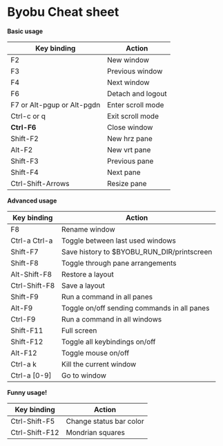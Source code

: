 # Byobu Cheat sheet
**Basic usage**

|Key binding    |Action             |
|---------------|-------------------|
|F2             |New window         |
|F3             |Previous window    |
|F4             |Next window        |
|F6             |Detach and logout  |
|F7 or Alt-pgup or Alt-pgdn|Enter scroll mode|
|Ctrl-c or q    |Exit scroll mode   |
|**Ctrl-F6**    |Close window       |
|Shift-F2       |New hrz pane       |
|Alt-F2         |New vrt pane       |
|Shift-F3       |Previous pane      |
|Shift-F4       |Next pane          |
|Ctrl-Shift-Arrows|Resize pane      |

**Advanced usage**

|Key binding    |Action             |
|---------------|-------------------|
|F8             |Rename window      |
|Ctrl-a Ctrl-a  |Toggle between last used windows|
|Shift-F7       |Save history to $BYOBU_RUN_DIR/printscreen|
|Shift-F8       |Toggle through pane arrangements|
|Alt-Shift-F8   |Restore a layout   |
|Ctrl-Shift-F8  |Save a layout      |
|Shift-F9       |Run a command in all panes|
|Alt-F9         |Toggle on/off sending commands in all panes|
|Ctrl-F9        |Run a command in all windows|
|Shift-F11      |Full screen        |
|Shift-F12      |Toggle all keybindings on/off|
|Alt-F12        |Toggle mouse on/off|
|Ctrl-a k       |Kill the current window|
|Ctrl-a [0-9]   |Go to window       |

**Funny usage!**

|Key binding    |Action             |
|---------------|-------------------|
|Ctrl-Shift-F5  |Change status bar color|
|Ctrl-Shift-F12 |Mondrian squares   |

